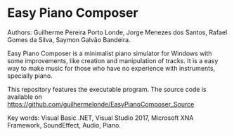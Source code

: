 # Easy Piano Composer
Authors: Guilherme Pereira Porto Londe, Jorge Menezes dos Santos, Rafael Gomes da Silva, Saymon Galvão Bandeira.

Easy Piano Composer is a minimalist piano simulator for Windows with some improvements, like creation and manipulation of tracks. 
It is a easy way to make music for those who have no experience with instruments, specially piano. 

This repository features the executable program.
The source code is available on https://github.com/guilhermelonde/EasyPianoComposer_Source

Key words: Visual Basic .NET, Visual Studio 2017, Microsoft XNA Framework, SoundEffect, Audio, Piano.

